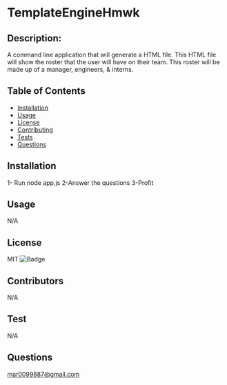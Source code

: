# TemplateEngineHmwk

## Description:
A command line application that will generate a HTML file. This HTML file will show the roster that the user will have on their team. This roster will be made up of a manager, engineers, & interns. 

 ## Table of Contents

  * [Installation](#installation)
  * [Usage](#usage)
  * [License](#license)
  * [Contributing](#contributors)
  * [Tests](#tests)
  * [Questions](#questions)


  ## Installation
  1- Run node app.js   2-Answer the questions    3-Profit

  ## Usage
  N/A

   ## License
  MIT
  ![Badge](https://img.shields.io/badge/License-MIT-blueviolet)

   ## Contributors
  N/A

  ## Test
  N/A
    
   ## Questions
  mar0099887@gmail.com
